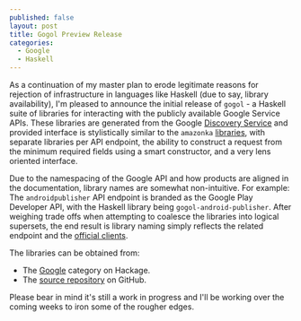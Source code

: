 ```yaml
---
published: false
layout: post
title: Gogol Preview Release
categories:
  - Google
  - Haskell
---
```


As a continuation of my master plan to erode legitimate reasons for rejection of
infrastructure in languages like Haskell (due to say, library availability),
I'm pleased to announce the initial release of `gogol` - a Haskell suite of libraries for
interacting with the publicly available Google Service APIs.
These libraries are generated from the Google [Discovery Service](https://developers.google.com/discovery/)
and provided interface is stylistically similar to the `amazonka` [libraries](http://hackage.haskell.org/packages/#cat:AWS),
with separate libraries per API endpoint, the ability to construct a request from the
minimum required fields using a smart constructor, and a very lens oriented
interface.

Due to the namespacing of the Google API and how products are aligned in the documentation,
library names are somewhat non-intuitive. For example: The `androidpublisher`
API endpoint is branded as the Google Play Developer API, with the Haskell library
being `gogol-android-publisher`.  After weighing trade offs when attempting to coalesce
the libraries into logical supersets, the end result is library naming simply reflects the
related endpoint and the [official clients](https://github.com/google/google-api-go-client).

The libraries can be obtained from:

* The [Google](http://hackage.haskell.org/packages/#cat:Google) category on Hackage.
* The [source repository](https://github.com/brendanhay/gogol) on GitHub.

Please bear in mind it's still a work in progress and I'll be working over the coming
weeks to iron some of the rougher edges.
